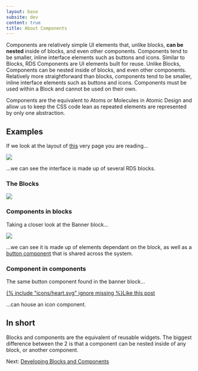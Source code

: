 ```yaml
---
layout: base
subsite: dev
content: true
title: About Components
---
```

Components are relatively simple UI elements that, unlike blocks, __can be nested__ inside of blocks, and even other components. Components tend to be smaller, inline interface elements such as buttons and icons.
Similar to Blocks, RDS Components are UI elements built for reuse. Unlike Blocks, Components can be nested inside of blocks, and even other components. Relatively more straightforward than blocks, components tend to be smaller, inline interface elements such as buttons and icons. Components must be used within a Block and cannot be used on their own.

Components are the equivalent to Atoms or Molecules in Atomic Design and allow us to keep the CSS code lean as repeated elements are represented by only one abstraction.
## Examples
If we look at the layout of <a href="#">this</a> very page you are reading...

<img src="http://cu-raven.s3.amazonaws.com/assets/img/docs/docs-block-page.png" />

...we can see the interface is made up of several RDS blocks.

### The Blocks

<img src="http://cu-raven.s3.amazonaws.com/assets/img/docs/page-blocks.png" />

### Components in blocks

Taking a closer look at the Banner block...

<img src="http://cu-raven.s3.amazonaws.com/assets/img/docs/banner-block.png" />

...we can see it is made up of elements dependant on the block, as well as a [button component](#) that is shared across the system.

### Component in components
The same button component found in the banner block...

<a class="c-buttoncta" href="https://central.wordcamp.org" role="button"><span class="u-icon u-icon-text" aria-hidden="true">{% include "icons/heart.svg" ignore missing %}</span>Like this post</a>

...can house an icon component.

## In short

Blocks and components are the equivalent of reusable widgets. The biggest difference between the 2 is that a component can be nested inside of any block, or another component.

Next: [Developing Blocks and Components](developing-blocks-components/)
